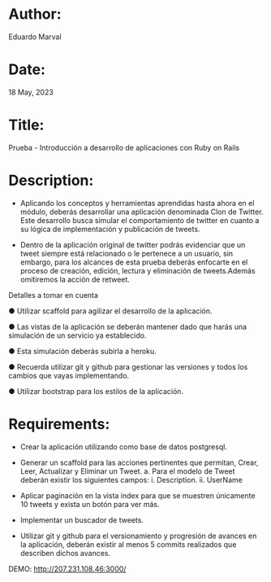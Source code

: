 # Author: 
Eduardo Marval

# Date: 
18 May, 2023

# Title: 
Prueba - Introducción a desarrollo de aplicaciones
con Ruby on Rails

# Description:

- Aplicando los conceptos y herramientas aprendidas hasta ahora en el módulo, deberás
desarrollar una aplicación denominada Clon de Twitter. Este desarrollo busca simular el
comportamiento de twitter en cuanto a su lógica de implementación y publicación de
tweets.

- Dentro de la aplicación original de twitter podrás evidenciar que un tweet siempre está
relacionado o le pertenece a un usuario, sin embargo, para los alcances de esta prueba
deberás enfocarte en el proceso de creación, edición, lectura y eliminación de
tweets.Además omitiremos la acción de retweet.

Detalles a tomar en cuenta

● Utilizar scaffold para agilizar el desarrollo de la aplicación.

● Las vistas de la aplicación se deberán mantener dado que harás una simulación de
un servicio ya establecido.

● Esta simulación deberás subirla a heroku.

● Recuerda utilizar git y github para gestionar las versiones y todos los cambios que
vayas implementando.

● Utilizar bootstrap para los estilos de la aplicación.

# Requirements:

- Crear la aplicación utilizando como base de datos postgresql.

- Generar un scaffold para las acciones pertinentes que permitan, Crear, Leer,
Actualizar y Eliminar un Tweet.
a. Para el modelo de Tweet deberán existir los siguientes campos:
i. Description.
ii. UserName

- Aplicar paginación en la vista index para que se muestren únicamente 10 tweets y
exista un botón para ver más.

- Implementar un buscador de tweets.

- Utilizar git y github para el versionamiento y progresión de avances en la aplicación,
deberán existir al menos 5 commits realizados que describen dichos avances.

DEMO: http://207.231.108.46:3000/

